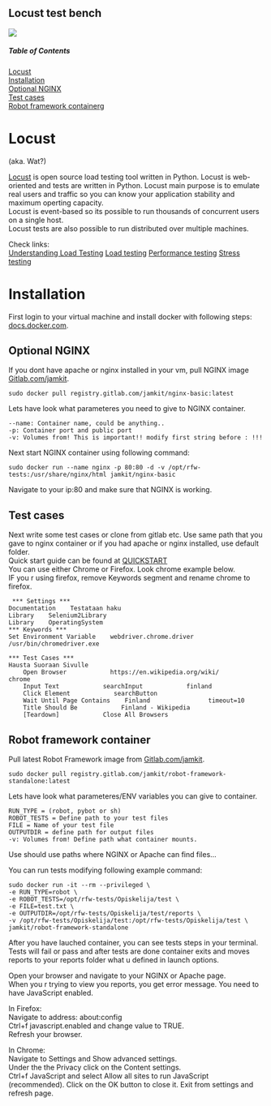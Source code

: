 ## Locust test bench

![](https://pbs.twimg.com/profile_images/1867636195/locust-logo-orignal.png)  

##### Table of Contents
[Locust](#locust)    
[Installation](#installation)  
 [Optional NGINX](#optionalnginx)  
 [Test cases](#testcases)  
 [Robot framework containerg](#robotframeworkcontainer)   
 


# Locust
(aka. Wat?)

[Locust](http://locust.io/) is open source load testing tool written in Python. Locust is web-oriented and tests are written in Python. Locust main purpose is to emulate real users and traffic so you can know your application stability and maximum operting capacity.  
Locust is event-based so its possible to run thousands of concurrent users on a single host.  
Locust tests are also possible to run distributed over multiple machines.  

Check links:  
[Understanding Load Testing](https://smartbear.com/learn/performance-testing/what-is-load-testing/)
[Load testing](https://en.wikipedia.org/wiki/Load_testing)
[Performance testing](https://en.wikipedia.org/wiki/Software_performance_testing)
[Stress testing](https://en.wikipedia.org/wiki/Stress_testing)


# Installation

First login to your virtual machine and install docker with following steps: [docs.docker.com](https://docs.docker.com/engine/installation/).  


## Optional NGINX  
If you dont have apache or nginx installed in your vm, pull NGINX image [Gitlab.com/jamkit](https://gitlab.com/JAMKIT/nginx-basic).  

```  
sudo docker pull registry.gitlab.com/jamkit/nginx-basic:latest
```    

Lets have look what parameteres you need to give to NGINX container.  
```
--name: Container name, could be anything..
-p: Container port and public port
-v: Volumes from! This is important!! modify first string before : !!!
```  

Next start NGINX container using following command:  
```
sudo docker run --name nginx -p 80:80 -d -v /opt/rfw-tests:/usr/share/nginx/html jamkit/nginx-basic  
```  

Navigate to your ip:80 and make sure that NGINX is working.  


## Test cases  

Next write some test cases or clone from gitlab etc. Use same path that you gave to nginx container or if you had apache or nginx installed, use default folder.  
Quick start guide can be found at [QUICKSTART](https://github.com/robotframework/QuickStartGuide/blob/master/QuickStart.rst)  
You can use either Chrome or Firefox. Look chrome example below.  
IF you r using firefox, remove Keywords segment and rename chrome to firefox.  

```
 *** Settings ***
Documentation    Testataan haku
Library    Selenium2Library
Library    OperatingSystem
*** Keywords ***
Set Environment Variable    webdriver.chrome.driver      /usr/bin/chromedriver.exe

*** Test Cases ***
Hausta Suoraan Sivulle
    Open Browser            https://en.wikipedia.org/wiki/            chrome
    Input Text            searchInput            finland
    Click Element            searchButton
    Wait Until Page Contains    Finland                timeout=10
    Title Should Be            Finland - Wikipedia
    [Teardown]            Close All Browsers
```  


## Robot framework container

Pull latest Robot Framework image from [Gitlab.com/jamkit](https://gitlab.com/JAMKIT/Robot-framework-standalone).  

```  
sudo docker pull registry.gitlab.com/jamkit/robot-framework-standalone:latest
```    

Lets have look what parameteres/ENV variables you can give to container.  
```
RUN_TYPE = (robot, pybot or sh)
ROBOT_TESTS = Define path to your test files
FILE = Name of your test file
OUTPUTDIR = define path for output files
-v: Volumes from! Define path what container mounts.
```  
Use should use paths where NGINX or Apache can find files...  

You can run tests modifying following example command:  
```
sudo docker run -it --rm --privileged \
-e RUN_TYPE=robot \
-e ROBOT_TESTS=/opt/rfw-tests/Opiskelija/test \
-e FILE=test.txt \
-e OUTPUTDIR=/opt/rfw-tests/Opiskelija/test/reports \
-v /opt/rfw-tests/Opiskelija/test:/opt/rfw-tests/Opiskelija/test \
jamkit/robot-framework-standalone 
```  

After you have lauched container, you can see tests steps in your terminal. Tests will fail or pass and after tests are done container exits and moves reports to your reports folder what u defined in launch options.  

Open your browser and navigate to your NGINX or Apache page.  
When you r trying to view you reports, you get error message. You need to have JavaScript enabled.  

In Firefox:  
Navigate to address: about:config  
Ctrl+f javascript.enabled and change value to TRUE.  
Refresh your browser.  

In Chrome:  
Navigate to Settings and Show advanced settings.  
Under the the Privacy click on the Content settings.  
Ctrl+f JavaScript and select Allow all sites to run JavaScript (recommended).
Click on the OK button to close it.
Exit from settings and refresh page.  
